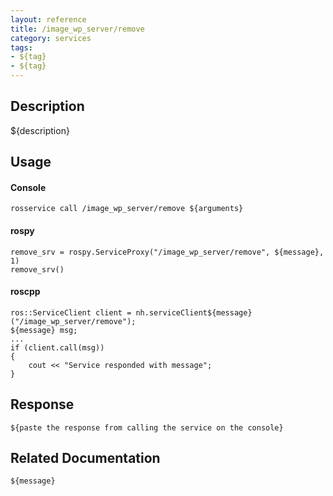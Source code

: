 ```yaml
---
layout: reference
title: /image_wp_server/remove
category: services
tags: 
- ${tag} 
- ${tag}
---
```


## Description
${description}

## Usage
#### Console
```
rosservice call /image_wp_server/remove ${arguments}
```

#### rospy
```
remove_srv = rospy.ServiceProxy("/image_wp_server/remove", ${message}, 1)
remove_srv()
```

#### roscpp
```
ros::ServiceClient client = nh.serviceClient${message}("/image_wp_server/remove");
${message} msg;
...
if (client.call(msg))
{
    cout << "Service responded with message";
}
```

## Response
```
${paste the response from calling the service on the console}
```

## Related Documentation
``${message}``